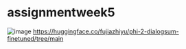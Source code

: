 # assignmentweek5
![image](https://github.com/user-attachments/assets/635bf2c3-ffc1-4ddb-88b1-7cbc6b7d4dd4)
https://huggingface.co/fujiazhiyu/phi-2-dialogsum-finetuned/tree/main
